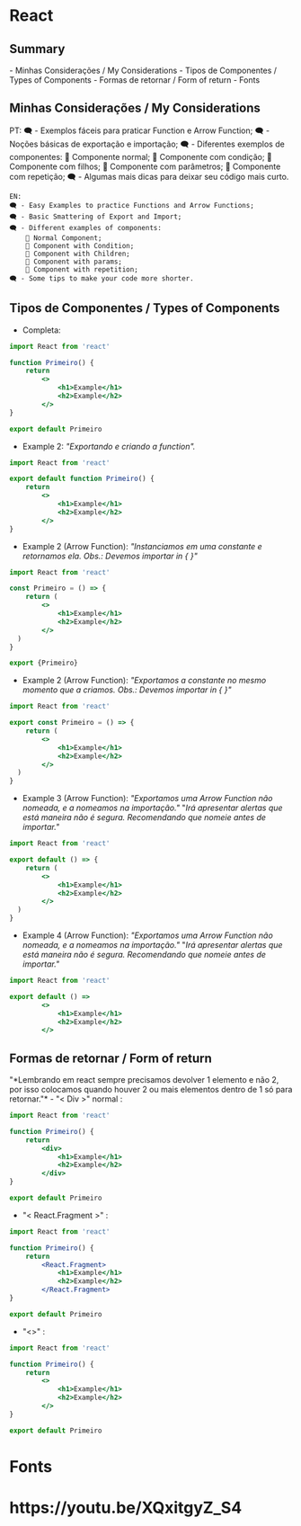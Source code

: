 <h1>React</h1>

<h2>Summary</h2>
- Minhas Considerações / My Considerations
- Tipos de Componentes / Types of Components
- Formas de retornar / Form of return
- Fonts

<h2>Minhas Considerações / My Considerations</h2>
    PT:
    🗨 - Exemplos fáceis para praticar Function e Arrow Function;
    🗨 - Noções básicas de exportação e importação;
    🗨 - Diferentes exemplos de componentes:
        📌 Componente normal;
        📌 Componente com condição;
        📌 Componente com filhos;
        📌 Componente com parâmetros;
        📌 Componente com repetição;
    🗨 - Algumas mais dicas para deixar seu código mais curto.

    EN:
    🗨 - Easy Examples to practice Functions and Arrow Functions;
    🗨 - Basic Smattering of Export and Import;
    🗨 - Different examples of components:
        📌 Normal Component;
        📌 Component with Condition;
        📌 Component with Children;
        📌 Component with params;
        📌 Component with repetition;
    🗨 - Some tips to make your code more shorter.

<h2>Tipos de Componentes / Types of Components</h2>

- Completa:
```jsx
import React from 'react'

function Primeiro() {
	return
		<>
			<h1>Example</h1>
			<h2>Example</h2>
		</>
}

export default Primeiro
```

- Example 2:
*"Exportando e criando a function".*

```jsx
import React from 'react'

export default function Primeiro() {
	return
		<>
			<h1>Example</h1>
			<h2>Example</h2>
		</>
}
```

- Example 2 (Arrow Function):
*"Instanciamos em uma constante e retornamos ela. Obs.: Devemos importar in { }"*

```jsx
import React from 'react'

const Primeiro = () => {
	return (
		<>
			<h1>Example</h1>
			<h2>Example</h2>
		</>
  )
}

export {Primeiro}
```

- Example 2 (Arrow Function):
*"Exportamos a constante no mesmo momento que a criamos. Obs.: Devemos importar in { }"*

```jsx
import React from 'react'

export const Primeiro = () => {
	return (
		<>
			<h1>Example</h1>
			<h2>Example</h2>
		</>
  )
}
```

- Example 3 (Arrow Function):
*"Exportamos uma Arrow Function não nomeada, e a nomeamos na importação."*
"*Irá apresentar alertas que está maneira não é segura. Recomendando que nomeie antes de importar."*

```jsx
import React from 'react'

export default () => {
	return (
		<>
			<h1>Example</h1>
			<h2>Example</h2>
		</>
  )
}
```

- Example 4 (Arrow Function):
*"Exportamos uma Arrow Function não nomeada, e a nomeamos na importação."*
"*Irá apresentar alertas que está maneira não é segura. Recomendando que nomeie antes de importar."*

```jsx
import React from 'react'

export default () =>
		<>
			<h1>Example</h1>
			<h2>Example</h2>
		</>
```
<h2>Formas de retornar / Form of return</h2>
"*Lembrando em react sempre precisamos devolver 1 elemento e não 2, por isso colocamos quando houver 2 ou mais elementos dentro de 1 só para retornar."*
- "< Div >" normal :

```jsx
import React from 'react'

function Primeiro() {
	return
		<div>
			<h1>Example</h1>
			<h2>Example</h2>
		</div>
}

export default Primeiro
```

- "< React.Fragment >" :

```jsx
import React from 'react'

function Primeiro() {
	return
		<React.Fragment>
			<h1>Example</h1>
			<h2>Example</h2>
		</React.Fragment>
}

export default Primeiro
```

- "<>" :

```jsx
import React from 'react'

function Primeiro() {
	return
		<>
			<h1>Example</h1>
			<h2>Example</h2>
		</>
}

export default Primeiro
```

<h1>Fonts<h1>
    https://youtu.be/XQxitgyZ_S4